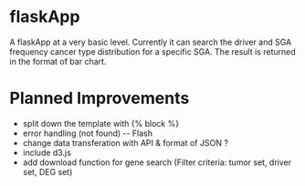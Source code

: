 # flaskApp
A flaskApp at a very basic level.
Currently it can search the driver and SGA frequency cancer type distribution for a specific SGA. The result is returned in the format of bar chart.

# Planned Improvements
* split down the template with {% block %}
* error handling (not found) -- Flash
* change data transferation with API & format of JSON ?
* include d3.js
* add download function for gene search (Filter criteria: tumor set, driver set, DEG set)
